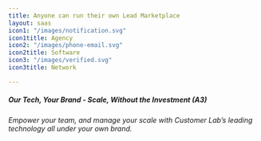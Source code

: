 ```yaml
---
title: Anyone can run their own Lead Marketplace
layout: saas
icon1: "/images/notification.svg"
icon1title: Agency
icon2: "/images/phone-email.svg"
icon2title: Software
icon3: "/images/verified.svg"
icon3title: Network

---
```

##### Our Tech, Your Brand - Scale, Without the Investment (A3)

_Empower your team, and manage your scale with Customer Lab’s leading technology all under your own brand._